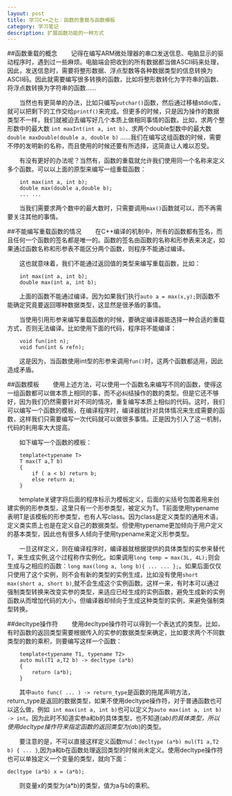 ```yaml
---
layout: post
title: 学习C++之七：函数的重载与函数模板
category: 学习笔记
description: 扩展函数功能的一种方式
---
```

##函数重载的概念
　　记得在编写ARM微处理器的串口发送信息、电脑显示的驱动程序时，遇到过一些麻烦。电脑端会把收到的所有数据都当做ASCII码来处理，因此，发送信息时，需要将整形数据、浮点型数等各种数据类型的信息转换为ASCII码。因此就需要编写很多转换的函数，比如将整形数转化为字符串的函数、将浮点数转换为字符串的函数……

　　当然也有更简单的办法，比如只编写```putchar()```函数，然后通过移植stdio库，就可以把剩下的工作交给```printf()```来完成。但更多的时候，只是因为操作的数据类型不一样，我们就被迫去编写好几个本质上做相同事情的函数。比如，求两个整形数中的最大数 ```int maxInt(int a, int b)```、求两个double型数中的最大数```double maxDouble(double a, double b)``` ……我们在编写这组函数的时候，需要不停的发明新的名称，而且使用的时候还要有所选择，这简直让人难以忍受。

　　有没有更好的办法呢？当然有，函数的重载就允许我们使用同一个名称来定义多个函数。可以以上面的原型来编写一组重载函数：

		int max(int a, int b);
		double max(double a,double b);
		... ...

　　当我们需要求两个数中的最大数时，只需要调用```max()```函数就可以，而不再需要关注其他的事情。

##不能编写重载函数的情况
　　在C++编译的机制中，所有的函数都有签名，而且任何一个函数的签名都是唯一的。函数的签名由函数的名称和形参表来决定，如果通过函数名称和形参表不能区分两个函数，则程序不能通过编译。

　　这也就意味着，我们不能通过返回值的类型来编写重载函数，比如：

		int max(int a, int b);
		double max(int a, int b);

　　上面的函数不能通过编译。因为如果我们执行```auto a = max(x,y);```则函数不能确定究竟要返回哪种数据类型，这显然是很矛盾的事情。

　　当使用引用形参来编写重载函数的时候，要确定编译器能选择一种合适的重载方式，否则无法编译。比如使用下面的代码，程序将不能编译：

		void fun(int n);
		void fun(int & refn);

　　这是因为，当函数使用int型的形参来调用```fun()```时，这两个函数都适用，因此造成矛盾。

##函数模板
　　使用上述方法，可以使用一个函数名来编写不同的函数，使得这一组函数都可以做本质上相同的事，而不必纠结操作的数的类型。但是它还不够好，因为我们仍然需要针对不同的情况，重复编写本质上相似的代码。这时，我们可以编写一个函数的模板，在编译程序时，编译器就针对具体情况来生成需要的函数，这样我们只需要编写一次代码就可以做很多事情。正是因为引入了这一机制，代码的利用率大大提高。

　　如下编写一个函数的模板：

		template<typename T>
		T max(T a,T b)
		{
			if ( a < b) return b;
			else return a;
		}

　　template关键字将后面的程序标示为模板定义，后面的尖括号包围着用来创建实例的形参类型，这里只有一个形参类型，被定义为T。T前面使用typename表明T是该模板的形参类型，也有人写class。因为class是定义类型的通用术语，定义类实质上也是在定义自己的数据类型。但使用typename更加倾向于用户定义的基本类型，因此也有很多人倾向于使用typename来定义形参类型。

　　一旦这样定义，则在编译程序时，编译器就根据提供的具体类型的实参来替代T，来生成实例,这个过程称作实例化。如果调用```long temp = max(3L, 4L);```则会生成与之相应的函数：```long max(long a, long b){ ... ... };```。如果后面仅仅只使用了这个实例，则不会有新的类型的实例生成，比如没有使用```short max(short a, short b)```,就不会生成这个实例函数。这样一来，有时本可以通过强制类型转换来改变实参的类型，来适应已经生成的实例函数，避免生成新的实例函数从而增加代码的大小，但编译器却倾向于生成这种类型的实例，来避免强制类型转换。

##decltype操作符
　　使用decltype操作符可以得到一个表达式的类型。比如，有时函数的返回类型需要根据传入的实参的数据类型来确定，比如要求两个不同数类型的数的乘积，则要编写这样一个函数：

		template<typename T1, typename T2>
		auto mul(T1 a,T2 b) -> decltype (a*b)
		{
			return (a*b);
		}

　　其中```auto func( ... ) -> return_type```是函数的拖尾声明方法，return_type是返回的数据类型，如果不使用decltype操作符，对于普通函数也可以这么做，例如``` int max(int a, int b)```也可以定义为```auto max(int a, int b) -> int```。因为此时不知道实参a和b的具体类型，也不知道(a*b)的具体类型，所以使用decltype操作符来指定函数的返回类型为(a*b)的类型。

　　要注意的是，不可以直接这样定义函数mul：```decltype (a*b) mul(T1 a,T2 b) { ... }```,因为a和b在函数处理返回类型的时候尚未定义。使用decltype操作符也可以单独定义一个变量的类型，就向下面：

	decltype (a*b) x = (a*b);

　　则变量x的类型为(a*b)的类型，值为a与b的乘积。
　　


